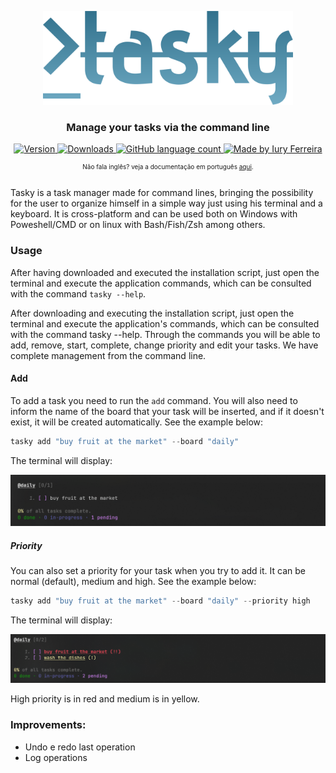 <p align="center">
    <img alt="Tasky" title="Tasky" src=".github/images/logo.svg" width="400px" />
</p>
<h3 align="center">
    Manage your tasks via the command line
</h3>

<p align="center">
    <a href="#">
        <img alt="Version" src="https://img.shields.io/github/v/release/iuryferreira/tasky?include_prereleases&label=latest%20version">
    </a>
    <a href="#">
        <img alt="Downloads" src="https://img.shields.io/github/downloads/iuryferreira/tasky/total">
    </a>
    <a href="https://dotnet.microsoft.com/">
        <img alt="GitHub language count" src="https://img.shields.io/badge/language-C%23-blue">
    </a>
    <a href="https://github.com/iuryferreira/">
        <img alt="Made by Iury Ferreira" src="https://img.shields.io/badge/made%20by-Iury%20Ferreira-blue">
    </a>


</p>


<p align="center" style="font-size:10px">Não fala inglês? veja a documentação em português <a href="README.md">aqui</a>.</p>

<br>
Tasky is a task manager made for command lines, bringing the possibility for the user to organize himself in a simple way just using his terminal and a keyboard.
It is cross-platform and can be used both on Windows with Poweshell/CMD or on linux with Bash/Fish/Zsh among others.


### Usage

After having downloaded and executed the installation script, just open the terminal and execute the application commands, 
which can be consulted with the command `tasky --help`. 

After downloading and executing the installation script, just open the terminal and execute the application's commands, which can be consulted with the command tasky --help. Through the commands you will be able to add, remove, start, complete, change priority and edit your tasks. 
We have complete management from the command line. 

#### Add

To add a task you need to run the `add` command. You will also need to inform the name of the board that your task will be inserted, and if it doesn't exist, it will be created automatically.
See the example below:

```powershell
tasky add "buy fruit at the market" --board "daily"
```
The terminal will display:

![Add Output](.github/images/examples/add_01.png)

##### Priority

You can also set a priority for your task when you try to add it. It can be normal (default), medium and high. See the example below:

```powershell
tasky add "buy fruit at the market" --board "daily" --priority high
```
The terminal will display:

![Add Output](.github/images/examples/add_02.png)

High priority is in red and medium is in yellow.


### Improvements:

- Undo e redo last operation
- Log operations